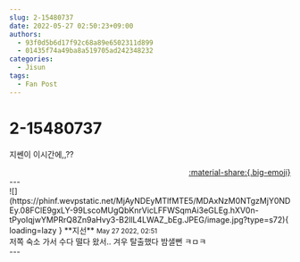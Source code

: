 ```yaml
---
slug: 2-15480737
date: 2022-05-27 02:50:23+09:00
authors:
  - 93f0d5b6d17f92c68a89e6502311d899
  - 01435f74a49ba8a519705ad242348232
categories:
  - Jisun
tags:
  - Fan Post
---
```


# 2-15480737

<div class="post-container" markdown="1">
<div class="content-container md-sidebar__scrollwrap" markdown="1">

지쎈이 이시간에,,??

</div>
</div>

<div style="text-align: right;" markdown="1">
<a href="https://weverse.io/fromis9/fanpost/2-15480737" style="text-align: right;">:material-share:{.big-emoji}</a>
</div>
---

<div class="comments-container md-sidebar__scrollwrap" markdown="1">
<div class="comment" markdown="1">
<div class='id-container' markdown="1">
![](https://phinf.wevpstatic.net/MjAyNDEyMTlfMTE5/MDAxNzM0NTgzMjY0NDEy.08FClE9gxLY-99LscoMUgQbKnrVicLFFWSqmAi3eGLEg.hXV0n-tPyoIqjwYMPRrQ8Zn9aHvy3-B2llL4LWAZ_bEg.JPEG/image.jpg?type=s72){ loading=lazy }
**<span class="artist">지선</span>** <small>May 27 2022, 02:51</small><br>
</div>
<div class='comment-body' markdown="1">
저쪽 숙소 가서 수다 떨다 왔서.. 겨우 탈출했다 밤샐뻔 ㅋㅁㅋ
</div>
</div>
</div>
---
